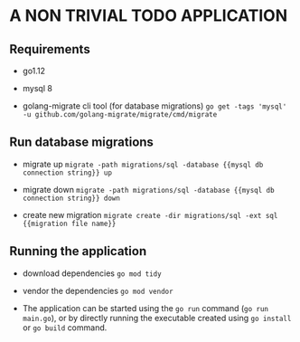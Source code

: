 # A NON TRIVIAL TODO APPLICATION

## Requirements

- go1.12

- mysql 8

- golang-migrate cli tool (for database migrations)
`go get -tags 'mysql' -u github.com/golang-migrate/migrate/cmd/migrate`

## Run database migrations

- migrate up
`migrate -path migrations/sql -database {{mysql db connection string}} up`

- migrate down
`migrate -path migrations/sql -database {{mysql db connection string}} down`

- create new migration
`migrate create -dir migrations/sql -ext sql {{migration file name}}`

## Running the application

- download dependencies
`go mod tidy`

- vendor the dependencies
`go mod vendor`

- The application can be started using the `go run` command (`go run main.go`),
or by directly running the executable created using `go install` or `go build` command.
